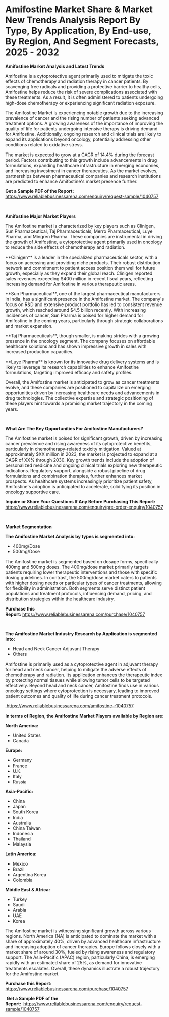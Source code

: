 <p><h1>Amifostine Market Share & Market New Trends Analysis Report By Type, By Application, By End-use, By Region, And Segment Forecasts, 2025 - 2032</h1></p><p><strong>Amifostine Market Analysis and Latest Trends</strong></p>
<p><p>Amifostine is a cytoprotective agent primarily used to mitigate the toxic effects of chemotherapy and radiation therapy in cancer patients. By scavenging free radicals and providing a protective barrier to healthy cells, Amifostine helps reduce the risk of severe complications associated with these treatments. As a result, it is often administered to patients undergoing high-dose chemotherapy or experiencing significant radiation exposure.</p><p>The Amifostine Market is experiencing notable growth due to the increasing prevalence of cancer and the rising number of patients seeking advanced treatment options. A growing awareness of the importance of improving the quality of life for patients undergoing intensive therapy is driving demand for Amifostine. Additionally, ongoing research and clinical trials are likely to expand its applications beyond oncology, potentially addressing other conditions related to oxidative stress.</p><p>The market is expected to grow at a CAGR of 14.4% during the forecast period. Factors contributing to this growth include advancements in drug formulations, expanding healthcare infrastructure in emerging economies, and increasing investment in cancer therapeutics. As the market evolves, partnerships between pharmaceutical companies and research institutions are predicted to enhance Amifostine's market presence further.</p></p>
<p><strong>Get a Sample PDF of the Report:&nbsp;</strong> <a href="https://www.reliablebusinessarena.com/enquiry/request-sample/1040757?utm_campaign=2189&utm_medium=2&utm_source=Github&utm_content=ia&utm_term=19042025&utm_id=amifostine">https://www.reliablebusinessarena.com/enquiry/request-sample/1040757</a></p>
<p>&nbsp;</p>
<p><strong>Amifostine Major Market Players</strong></p>
<p><p>The Amifostine market is characterized by key players such as Clinigen, Sun Pharmaceutical, Taj Pharmaceuticals, Merro Pharmaceutical, Luye Pharma, and Mingren Pharma. These companies are instrumental in driving the growth of Amifostine, a cytoprotective agent primarily used in oncology to reduce the side effects of chemotherapy and radiation.</p><p>**Clinigen** is a leader in the specialized pharmaceuticals sector, with a focus on accessing and providing niche products. Their robust distribution network and commitment to patient access position them well for future growth, especially as they expand their global reach. Clinigen reported sales revenues exceeding $400 million in recent fiscal years, reflecting increasing demand for Amifostine in various therapeutic areas.</p><p>**Sun Pharmaceutical**, one of the largest pharmaceutical manufacturers in India, has a significant presence in the Amifostine market. The company's focus on R&D and extensive product portfolio has led to consistent revenue growth, which reached around $4.5 billion recently. With increasing incidences of cancer, Sun Pharma is poised for higher demand for Amifostine in the coming years, particularly through strategic collaborations and market expansion.</p><p>**Taj Pharmaceuticals**, though smaller, is making strides with a growing presence in the oncology segment. The company focuses on affordable healthcare solutions and has shown impressive growth in sales with increased production capacities.</p><p>**Luye Pharma** is known for its innovative drug delivery systems and is likely to leverage its research capabilities to enhance Amifostine formulations, targeting improved efficacy and safety profiles.</p><p>Overall, the Amifostine market is anticipated to grow as cancer treatments evolve, and these companies are positioned to capitalize on emerging opportunities driven by increasing healthcare needs and advancements in drug technologies. The collective expertise and strategic positioning of these players hint towards a promising market trajectory in the coming years.</p></p>
<p>&nbsp;</p>
<p><strong>What Are The Key Opportunities For Amifostine Manufacturers?</strong></p>
<p><p>The Amifostine market is poised for significant growth, driven by increasing cancer prevalence and rising awareness of its cytoprotective benefits, particularly in chemotherapy-related toxicity mitigation. Valued at approximately $XX million in 2023, the market is projected to expand at a CAGR of XX% through 2030. Key growth trends include the adoption of personalized medicine and ongoing clinical trials exploring new therapeutic indications. Regulatory support, alongside a robust pipeline of drug formulations and combination therapies, further enhances market prospects. As healthcare systems increasingly prioritize patient safety, Amifostine's adoption is anticipated to accelerate, solidifying its position in oncology supportive care.</p></p>
<p><strong>Inquire or Share Your Questions If Any Before Purchasing This Report:</strong> <a href="https://www.reliablebusinessarena.com/enquiry/pre-order-enquiry/1040757?utm_campaign=2189&utm_medium=2&utm_source=Github&utm_content=ia&utm_term=19042025&utm_id=amifostine">https://www.reliablebusinessarena.com/enquiry/pre-order-enquiry/1040757</a></p>
<p>&nbsp;</p>
<p><strong>Market Segmentation</strong></p>
<p><strong>The Amifostine Market Analysis by types is segmented into:</strong></p>
<p><ul><li>400mg/Dose</li><li>500mg/Dose</li></ul></p>
<p><p>The Amifostine market is segmented based on dosage forms, specifically 400mg and 500mg doses. The 400mg/dose market primarily targets patients requiring lower therapeutic interventions and those with specific dosing guidelines. In contrast, the 500mg/dose market caters to patients with higher dosing needs or particular types of cancer treatments, allowing for flexibility in administration. Both segments serve distinct patient populations and treatment protocols, influencing demand, pricing, and distribution strategies within the healthcare industry.</p></p>
<p><strong>Purchase this Report:&nbsp;</strong><a href="https://www.reliablebusinessarena.com/purchase/1040757?utm_campaign=2189&utm_medium=2&utm_source=Github&utm_content=ia&utm_term=19042025&utm_id=amifostine">https://www.reliablebusinessarena.com/purchase/1040757</a></p>
<p>&nbsp;</p>
<p><strong>The Amifostine Market Industry Research by Application is segmented into:</strong></p>
<p><ul><li>Head and Neck Cancer Adjuvant Therapy</li><li>Others</li></ul></p>
<p><p>Amifostine is primarily used as a cytoprotective agent in adjuvant therapy for head and neck cancer, helping to mitigate the adverse effects of chemotherapy and radiation. Its application enhances the therapeutic index by protecting normal tissues while allowing tumor cells to be targeted effectively. Beyond head and neck cancer, Amifostine finds use in various oncology settings where cytoprotection is necessary, leading to improved patient outcomes and quality of life during cancer treatment protocols.</p></p>
<p><a href="https://www.reliablebusinessarena.com/amifostine-r1040757?utm_campaign=2189&utm_medium=2&utm_source=Github&utm_content=ia&utm_term=19042025&utm_id=amifostine">&nbsp;https://www.reliablebusinessarena.com/amifostine-r1040757</a></p>
<p><strong>In terms of Region, the Amifostine Market Players available by Region are:</strong></p>
<p>
    <p> <strong> North America: </strong>
        <ul>
            <li>United States</li>
            <li>Canada</li>
        </ul>
        </p> 
    <p> <strong> Europe: </strong>
        <ul>
            <li>Germany</li>
            <li>France</li>
            <li>U.K.</li>
            <li>Italy</li>
            <li>Russia</li>
        </ul>
        </p> 
    <p> <strong> Asia-Pacific: </strong>
        <ul>
            <li>China</li>
            <li>Japan</li>
            <li>South Korea</li>
            <li>India</li>
            <li>Australia</li>
            <li>China Taiwan</li>
            <li>Indonesia</li>
            <li>Thailand</li>
            <li>Malaysia</li>
        </ul>
        </p> 
    <p> <strong> Latin America: </strong>
        <ul>
            <li>Mexico</li>
            <li>Brazil</li>
            <li>Argentina Korea</li>
            <li>Colombia</li>
        </ul>
        </p> 
    <p> <strong> Middle East & Africa: </strong>
        <ul>
            <li>Turkey</li>
            <li>Saudi</li>
            <li>Arabia</li>
            <li>UAE</li>
            <li>Korea</li>
        </ul>
    </p>
    </p>
<p><p>The Amifostine market is witnessing significant growth across various regions. North America (NA) is anticipated to dominate the market with a share of approximately 40%, driven by advanced healthcare infrastructure and increasing adoption of cancer therapies. Europe follows closely with a market share of around 30%, fueled by rising awareness and regulatory support. The Asia-Pacific (APAC) region, particularly China, is emerging rapidly with an estimated share of 25%, as demand for innovative treatments escalates. Overall, these dynamics illustrate a robust trajectory for the Amifostine market.</p></p>
<p><strong>Purchase this Report: </strong><a href="https://www.reliablebusinessarena.com/purchase/1040757?utm_campaign=2189&utm_medium=2&utm_source=Github&utm_content=ia&utm_term=19042025&utm_id=amifostine">https://www.reliablebusinessarena.com/purchase/1040757</a></p>
<p>&nbsp;<strong>Get a Sample PDF of the Report:&nbsp;&nbsp;</strong><a href="https://www.reliablebusinessarena.com/enquiry/request-sample/1040757?utm_campaign=2189&utm_medium=2&utm_source=Github&utm_content=ia&utm_term=19042025&utm_id=amifostine">https://www.reliablebusinessarena.com/enquiry/request-sample/1040757</a></p>
<p><strong></strong></p>
<p><p></p><p></p><p></p></p>
